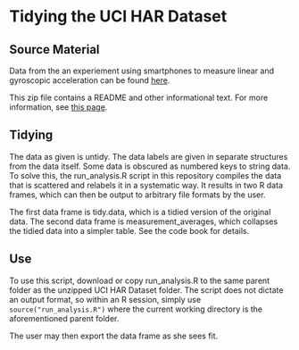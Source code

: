 # Tidying the UCI HAR Dataset

## Source Material

Data from the an experiement using smartphones to measure linear and gyroscopic acceleration can be found [here](https://d396qusza40orc.cloudfront.net/getdata%2Fprojectfiles%2FUCI%20HAR%20Dataset.zip).

This zip file contains a README and other informational text. For more information, see [this page](https://archive.ics.uci.edu/ml/datasets/Human+Activity+Recognition+Using+Smartphones).

## Tidying

The data as given is untidy. The data labels are given in separate structures from the data itself. Some data is obscured as numbered keys to string data. To solve this, the run_analysis.R script in this repository compiles the data that is scattered and relabels it in a systematic way. It results in two R data frames, which can then be output to arbitrary file formats by the user.

The first data frame is tidy.data, which is a tidied version of the original data. The second data frame is measurement_averages, which collapses the tidied data into a simpler table. See the code book for details.

## Use

To use this script, download or copy run_analysis.R to the same parent folder as the unzipped UCI HAR Dataset folder. The script does not dictate an output format, so within an R session, simply use `source("run_analysis.R")` where the current working directory is the aforementioned parent folder.

The user may then export the data frame as she sees fit.
